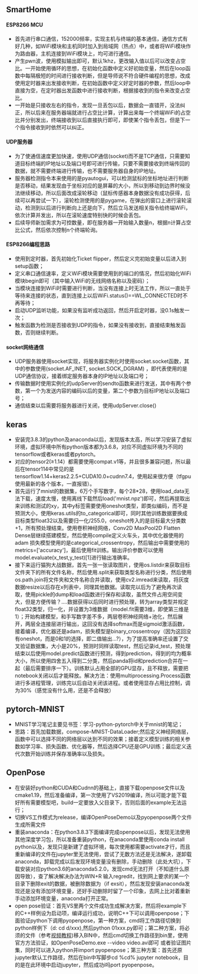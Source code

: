 ## SmartHome
#### ESP8266 MCU
- 首先进行串口通信，152000频率，实现主机与终端的基本通信，通信方式有好几种，如WiFi模块和主机同时加入到局域网（热点）中，或者将WiFi模块作为路由器，主机连接到WiFi模块上，均可进行通信。
- 产生pwn波，使用模拟输出即可，默认1khz，更改输入值以后可以改变占空比。一开始使用循环的思想，在初始化函数中定义好初始变量，然后在loop函数中每隔极短的时间进行接收判断，但是导师说不符合硬件编程的思想，改成使用定时器来出发接收判断，在初始函数中定义好定时器的参数，然后loop中直接为空，在定时器出发函数中进行接收判断，根据接收到的指令来改变占空比。
- 一开始是只接收左右的指令，发现一旦丢包以后，数据会一直错开，没法纠正，所以后来在服务器端就进行占空比计算，计算出来每一个终端WiFi的占空比并分别发出，终端接收到以后直接执行即可，即使某个指令丢包，但是下一个指令接收到时依然可以纠正。

#### UDP服务器
- 为了使通信速度更加快速，使用UDP通信(socket)而不是TCP通信，只需要知道目标终端的IP地址以及端口号即可进行传输，只要不需要接收到终端传回的数据，就不需要终端进行传输，也不需要服务器自身的IP地址。
- 服务器检测指令本来使用的是pyautogui，可以检测鼠标的坐标地址进行判断是否移动，结果发现由于坐标对应的是屏幕的大小，所以到移动到边界时候没法继续移动，所以后面改成滚轮移动（鼠标传感器本身数据没有成功获得，后续可以再尝试一下），滚轮检测使用的是pygame，在弹出的窗口上进行滚轮滚动，检测到以后进行判断向上还是向下，然后立马发送相关指令给终端WiFi，依次计算并发出，所以在滚轮速度特别快的时候会丢包。
- 后续导师新加需求为可控数量，即在服务器一开始输入数量n，根据n计算占空比公式，然后依次控制n个终端轮询。

#### ESP8266编程思路
- 使用到定时器，首先初始化Ticket flipper，然后定义完初始变量以后进入到setup函数；
- 定义串口通信速率，定义WiFi模块需要使用到的端口的情况，然后初始化WiFi模块begin即可（其中输入WiFi的无线网络名称以及密码）；
- 当模块连接到WiFi时需要进行判断，当没有连接上时无法工作，所以一直处于等待来连接的状态，直到连接上以后WiFi.status()==WL_CONNECTED时不再等待；
- 启动UDP监听功能，如果没有监听成功返回，然后开启定时器，没0.1s触发一次；
- 触发函数为检测是否接收到UDP的指令，如果没有接收到，直接结束触发函数，否则继续判断。

#### socket网络通信
- UDP服务器使用socket实现，将服务器实例化时使用socket.socket函数，其中的参数使用(socket.AF_INET, socket.SOCK_DGRAM) ，即代表使用的是UDP通信协议，接着绑定服务器本身的IP地址以及端口号；
- 传输数据时使用实例化的udpServer的sendto函数来进行发送，其中有两个参数，第一个为发送内容的编码以后的变量，第二个参数为目标IP地址以及端口号；
- 通信结束以后需要将服务器进行关闭，使用udpServer.close()

## keras
- 安装完3.8.3的python及anaconda以后，发现版本太高，所以学习安装了虚拟环境，虚拟环境中所有python版本都为3.6.8，对应不同虚拟环境为不同的tensorflow或者keras或者pytorch。
- 对应的tensor2(≥1.14）都需要使用compat.v1等，并且很多兼容问题，所以最后在tensor114中常见的是tensorflow1.14+keras2.2.5+CUDA10.0+cudnn7.4，使用起来很方便（tfgpu使用最新的各个版本，一直报错）。
- 首先运行了mnist的数据集，6万个手写数字，每个28*28，使用load_data无法下载，速度太慢，使用离线下载然后load('mnist.npz')即可，然后再提取出来训练和测试的xy，其中y标签需要使用oneshot类型，即类似编码，而不是预测大小，使用keras.utils的to_categorical即可，同时其他训练数据要换成目标类型float32以及需要归一化/255.0，oneshot传入的是目标最大分类数+1，所有预处理结束。使用卷积神经网络，Conv2D MaxPool2D Flatten Dense层继续搭建模型，然后使用compile定义火车头，其中优化器使用的adam 损失模型使用的是categorical_crossentropy，然后输出中需要使用的metrics=['accuracy']，最后使用fit训练。输出评价参数可以使用model.evaluate(x_test,y_test)[1]进行输出准确率。
- 接下来运行猫狗大战数据，首先一张一张读取图片，使用os.listdir来获取目标文件夹下的所有文件名称，然后使用.split来获取类型名称进行分类，然后使用os.path.join将文件夹和文件名称合并读取，使用cv2.imread来读取，将灰度数据resize以后存在x列表中，同理其他数据。读取完以后为了避免再次读取，使用pickle的dump和load函数进行保存和读取，虽然文件占用空间变大，但是方便传输？....数据获得以后同时进行预处理，转为array类型并规定float32类型，归一化，并设置为3维数据（model.fit需要3维，即使第三维是1）；开始构建模型，和手写数字差不多，两层卷积神经网络+池化，然后展开，两层全连接层进行输出，这回没有选择softmax而是sigmoid激活函数，接着编译，优化器还是adam，损失模型是binary_crossentropy（因为这回没有oneshot，而是0和1的选择，即二值输出...?），为了提高准确率还设置了交叉验证数据集，大小是20%，预测时同样读取test，然后记录id_test，预处理结束以后使用model.predict函数进行预测，得到prediction，得到的均为概率大小，所以使用四舍五入得到二分类，然后panda将id和prediction合并在一起（最后需要排序一下）。训练默认占用全部的GPU显存，且不释放，需要把notebook关闭以后才能释放。解决方法：使用multiprocessing.Process函数进行多进程管理，训练完以后自动关闭该进程。或者使用显存占用比控制，调为30%（感觉没有什么用，还是不会释放）

## pytorch-MNIST
- MNIST学习笔记主要见书签：学习-python-pytorch中关于mnist的笔记；
- 思路：首先加载数据，compose-MNIST-DataLoader;然后定义神经网络层，函数中可以选择不同的网络层以达到不同的效果；接着定义模型训练的相关参数如学习率、损失函数、优化器等，然后选择CPU还是GPU训练；最后定义迭代次数开始训练并保存准确率以及损失。




## OpenPose
- 在安装好python和CUDA和Cudnn的基础上，直接下载openpose文件以及cmake1.19，然后准备编译，第一次使用了VS2019编译，所以可能才能下载好所有需要模型吧，build一定要放入父目录下，否则后面的example无法运行；
- 切换VS工作模式为release，编译OpenPoseDemo以及pyopenpose两个文件生成所需文件
- 重装anaconda：在python3.8.3下面编译完成openpose以后，发现无法使用其他深度学习包，所以准备重装python，在anaconda里使用conda install python以及，发现只是新建了虚拟环境，每次使用都需要activate才行，而且重新编译的文件在jupyter里无法使用，尝试了无数方法还是无法解决，遂卸载anaconda，卸载完成以后发现环境变量没有删除，手动删除（此处大坑），下载安装对应python3.6的anaconda5.2.0，发现cmd无法打开（不知道什么原因导致），查了解决解决办法为WIN+R 输入regredit，找到网上要求的某一个目录下删除exit的数据，被删除数据为（if exsit），然后发现安装anaconda发现还是没有添加环境变量，还好手动删除时留了一个印象，去网上比对着重新手动添加环境变量，anaconda打开正常。
- open pose验证：首先VS里两个文件成功生成解决方案，然后将example下的C++样例设为启动项，编译运行成功，说明C++下可以调用openpose；下面验证python下调用pyopenpose，第一种方案，cmd将工作路径切换到python样例下（d:  cd d/xxx),然后python 01xxx.py即可；第二种方案，将必须的文件（参考[视频教程](https://www.bilibili.com/video/av667869379))移入BIN中，然后cmd切换工作路径到bin里，使用官方方法验证，如OpenPoseDemo.exe --video video.avi即可 或者验证图片集，同时可以进入python并import pyopenpose；第三种方案：首先还原jupyter默认工作路径，然后在bin中写脚步cd %cd%    jupyter notebook，目的是在此环境中启动jupyter，然后成功i吗port pyopenpose。










